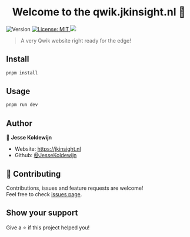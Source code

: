 <h1 align="center">Welcome to the qwik.jkinsight.nl 👋</h1>
<p>
  <img alt="Version" src="https://img.shields.io/badge/version-0.0.2-blue.svg?cacheSeconds=2592000" />
  <a href="https://raw.githubusercontent.com/JesseKoldewijn/qwik.jkinsight.nl/main/LICENCE" target="_blank">
    <img alt="License: MIT" src="https://img.shields.io/badge/License-MIT-yellow.svg" />
  </a>
  <a href="https://github.com/JesseKoldewijn/qwik.jkinsight.nl/actions/workflows/workspace-ci.yml">
    <img src="https://github.com/JesseKoldewijn/qwik.jkinsight.nl/actions/workflows/workspace-ci.yml/badge.svg?branch=main"/>
  </a>
</p>

> A very Qwik website right ready for the edge!

## Install

```sh
pnpm install
```

## Usage

```sh
pnpm run dev
```

## Author

👤 **Jesse Koldewijn**

- Website: https://jkinsight.nl
- Github: [@JesseKoldewijn](https://github.com/JesseKoldewijn)

## 🤝 Contributing

Contributions, issues and feature requests are welcome!<br />Feel free to check [issues page](https://github.com/JesseKoldewijn/qwik.jkinsight.nl/issues).

## Show your support

Give a ⭐️ if this project helped you!
